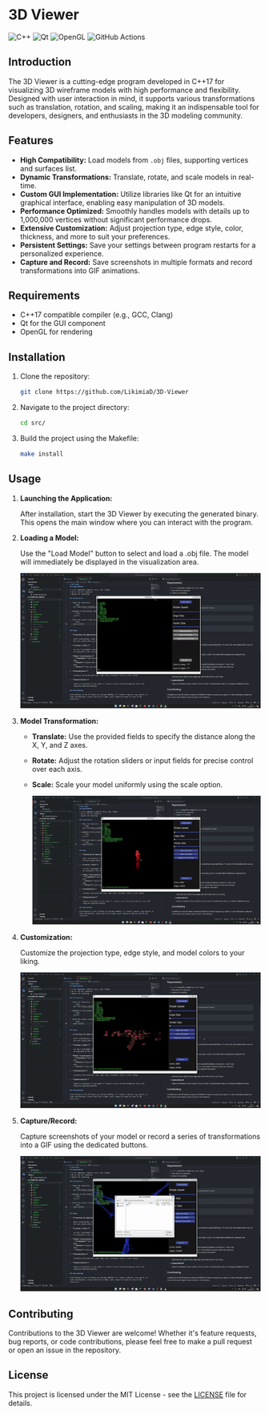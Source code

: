 # 3D Viewer

![C++](https://img.shields.io/badge/c++-%2300599C.svg?style=for-the-badge&logo=c%2B%2B&logoColor=white)
![Qt](https://img.shields.io/badge/Qt-%23217346.svg?style=for-the-badge&logo=Qt&logoColor=white)
![OpenGL](https://img.shields.io/badge/OpenGL-%23FFFFFF.svg?style=for-the-badge&logo=opengl)
![GitHub Actions](https://img.shields.io/badge/github%20actions-%232671E5.svg?style=for-the-badge&logo=githubactions&logoColor=white)

## Introduction

The 3D Viewer is a cutting-edge program developed in C++17 for visualizing 3D wireframe models with high performance and flexibility. Designed with user interaction in mind, it supports various transformations such as translation, rotation, and scaling, making it an indispensable tool for developers, designers, and enthusiasts in the 3D modeling community.

## Features

* **High Compatibility:** Load models from `.obj` files, supporting vertices and surfaces list.
* **Dynamic Transformations:** Translate, rotate, and scale models in real-time.
* **Custom GUI Implementation:** Utilize libraries like Qt for an intuitive graphical interface, enabling easy manipulation of 3D models.
* **Performance Optimized:** Smoothly handles models with details up to 1,000,000 vertices without significant performance drops.
* **Extensive Customization:** Adjust projection type, edge style, color, thickness, and more to suit your preferences.
* **Persistent Settings:** Save your settings between program restarts for a personalized experience.
* **Capture and Record:** Save screenshots in multiple formats and record transformations into GIF animations.

## Requirements

* C++17 compatible compiler (e.g., GCC, Clang)
* Qt for the GUI component
* OpenGL for rendering

## Installation

1. Clone the repository:
    ```bash
    git clone https://github.com/LikimiaD/3D-Viewer
    ```
2. Navigate to the project directory:
    ```bash
    cd src/
    ```
3. Build the project using the Makefile:
    ```bash
    make install
    ```

## Usage

1. **Launching the Application:**
  
    After installation, start the 3D Viewer by executing the generated binary. This opens the main window where you can interact with the program.

2. **Loading a Model:**
    
    Use the "Load Model" button to select and load a .obj file. The model will immediately be displayed in the visualization area.

    ![Load and transform](imgs/load.gif)

3. **Model Transformation:**
    * **Translate:** Use the provided fields to specify the distance along the X, Y, and Z axes.
    * **Rotate:** Adjust the rotation sliders or input fields for precise control over each axis.
    * **Scale:** Scale your model uniformly using the scale option.

      ![Change visual](imgs/change.gif)

4. **Customization:**

    Customize the projection type, edge style, and model colors to your liking.

      ![Customization](imgs/colors.gif)

5. **Capture/Record:**

    Capture screenshots of your model or record a series of transformations into a GIF using the dedicated buttons.

      ![Screenshor](imgs/save.gif)

## Contributing

Contributions to the 3D Viewer are welcome! Whether it's feature requests, bug reports, or code contributions, please feel free to make a pull request or open an issue in the repository.

## License

This project is licensed under the MIT License - see the [LICENSE](LICENSE) file for details.